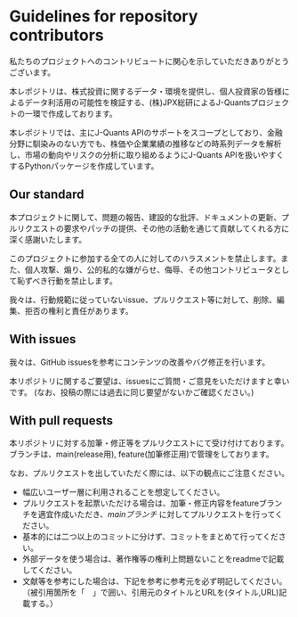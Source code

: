 # Guidelines for repository contributors

私たちのプロジェクトへのコントリビュートに関心を示していただきありがとうございます。

本レポジトリは、株式投資に関するデータ・環境を提供し、個人投資家の皆様によるデータ利活用の可能性を検証する、(株)JPX総研によるJ-Quantsプロジェクトの一環で作成しております。

本レポジトリでは、主にJ-Quants APIのサポートをスコープとしており、金融分野に馴染みのない方でも、株価や企業業績の推移などの時系列データを解析し、市場の動向やリスクの分析に取り組めるようにJ-Quants APIを扱いやすくするPythonパッケージを作成しています。

## Our standard

本プロジェクトに関して、問題の報告、建設的な批評、ドキュメントの更新、プルリクエストの要求やパッチの提供、その他の活動を通じて貢献してくれる方に深く感謝いたします。

このプロジェクトに参加する全ての人に対してのハラスメントを禁止します。また、個人攻撃、煽り、公的私的な嫌がらせ、侮辱、その他コントリビュータとして恥ずべき行動を禁止します。

我々は、行動規範に従っていないissue、プルリクエスト等に対して、削除、編集、拒否の権利と責任があります。

## With issues

我々は、GitHub issuesを参考にコンテンツの改善やバグ修正を行います。

本リポジトリに関するご要望は、issuesにご質問・ご意見をいただけますと幸いです。
(なお、投稿の際には過去に同じ要望がないかご確認ください。)

## With pull requests

本リポジトリに対する加筆・修正等をプルリクエストにて受け付けております。
ブランチは、main(release用), feature(加筆修正用)で管理をしております。

なお、プルリクエストを出していただく際には、以下の観点にご注意ください。

- 幅広いユーザー層に利用されることを想定してください。
- プルリクエストを起票いただける場合は、加筆・修正内容をfeatureブランチを適宜作成いただき、*mainブランチ* に対してプルリクエストを行ってください。
- 基本的には二つ以上のコミットに分けず、コミットをまとめて行ってください。
- 外部データを使う場合は、著作権等の権利上問題ないことをreadmeで記載してください。
- 文献等を参考にした場合は、下記を参考に参考元を必ず明記してください。（被引用箇所を「　」で囲い、引用元のタイトルとURLを(タイトル,URL)記載する。）
